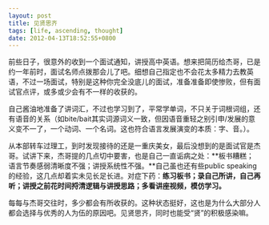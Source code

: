 ```yaml
---
layout: post
title: 见贤思齐
tags: [life, ascending, thought]
date: 2012-04-13T18:52:55+0800
---
```


前些日子，很意外的收到一个面试通知，讲授高中英语。想来把简历给杰哥，已是约一年前时，面试名师点拨那会儿了吧。细想自己指定也不会花太多精力去教英语，不过一场面试，特别是这种你完全没底儿的面试，准备准备即使惨败，但有面试官点评，或多或少会有不一样的收获的。

自己酱油地准备了讲词汇，不过也学习到了，平常学单词，不只关于词根词组，还有语音的关系（如bite/bait其实词源词义一致，但因语音重轻之别引申/发展的意义变不一了，一个动词、一个名词。这也符合语言发展演变的本质：字、音。）。

从本部转车过理工，到时发现接待的还是一重庆美女，最后没想到的是面试官是杰哥。试讲下来，杰哥提的几点切中要害，也是自己一直诟病之处：**板书糟糕；语言节奏感弱清晰度不强；讲授系统性不强。**自己虽也还有些public speaking的经验，这几点却着实未见长足长进。对症下药：**练习板书；录自己所讲，自己再听；讲授之前花时间捋清逻辑与讲授思路；多看讲座视频，模仿学习。**

每每与杰哥交往时，多少都会有所收获的。这种状态挺好，这也是为什么大部分人都会选择与优秀的人为伍的原因吧。见贤思齐，同时也能受“贤”的积极感染嘛。